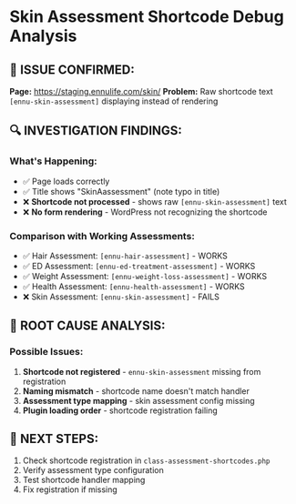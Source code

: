 # Skin Assessment Shortcode Debug Analysis

## 🚨 **ISSUE CONFIRMED:**

**Page:** https://staging.ennulife.com/skin/
**Problem:** Raw shortcode text `[ennu-skin-assessment]` displaying instead of rendering

## 🔍 **INVESTIGATION FINDINGS:**

### **What's Happening:**
- ✅ Page loads correctly
- ✅ Title shows "SkinAassessment" (note typo in title)
- ❌ **Shortcode not processed** - shows raw `[ennu-skin-assessment]` text
- ❌ **No form rendering** - WordPress not recognizing the shortcode

### **Comparison with Working Assessments:**
- ✅ Hair Assessment: `[ennu-hair-assessment]` - WORKS
- ✅ ED Assessment: `[ennu-ed-treatment-assessment]` - WORKS  
- ✅ Weight Assessment: `[ennu-weight-loss-assessment]` - WORKS
- ✅ Health Assessment: `[ennu-health-assessment]` - WORKS
- ❌ Skin Assessment: `[ennu-skin-assessment]` - FAILS

## 🎯 **ROOT CAUSE ANALYSIS:**

### **Possible Issues:**
1. **Shortcode not registered** - `ennu-skin-assessment` missing from registration
2. **Naming mismatch** - shortcode name doesn't match handler
3. **Assessment type mapping** - skin assessment config missing
4. **Plugin loading order** - shortcode registration failing

## 🔧 **NEXT STEPS:**
1. Check shortcode registration in `class-assessment-shortcodes.php`
2. Verify assessment type configuration
3. Test shortcode handler mapping
4. Fix registration if missing

